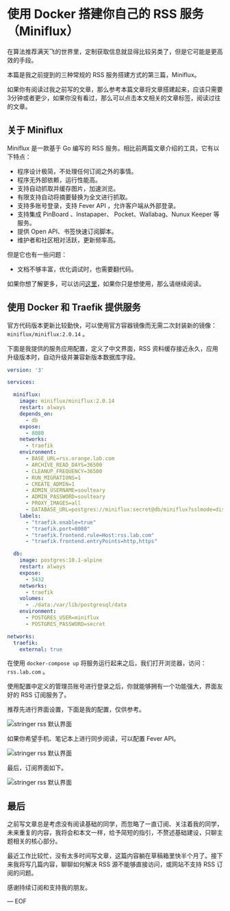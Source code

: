 # 使用 Docker 搭建你自己的 RSS 服务（Miniflux）

在算法推荐满天飞的世界里，定制获取信息就显得比较另类了，但是它可能是更高效的手段。

本篇是我之前提到的三种常规的 RSS 服务搭建方式的第三篇，Miniflux。

如果你有阅读过我之前写的文章，那么参考本篇文章将文章搭建起来，应该只需要3分钟或者更少，如果你没有看过，那么可以点击本文相关的文章标签，阅读过往的文章。

## 关于 Miniflux

Miniflux 是一款基于 Go 编写的 RSS 服务。相比前两篇文章介绍的工具，它有以下特点：

- 程序设计极简，不处理任何订阅之外的事情。
- 程序无外部依赖，运行性能高。
- 支持自动抓取并缓存图片，加速浏览。
- 有限支持自动将摘要替换为全文进行抓取。
- 支持多账号登录，支持 Fever API ，允许客户端从外部登录。
- 支持集成 PinBoard 、Instapaper、 Pocket、Wallabag、Nunux Keeper 等服务。
- 提供 Open API、书签快速订阅脚本。
- 维护者和社区相对活跃，更新频率高。

但是它也有一些问题：

- 文档不够丰富，优化调试时，也需要翻代码。

如果你想了解更多，可以访问[这里](https://github.com/miniflux/miniflux)，如果你只是想使用，那么请继续阅读。

## 使用 Docker 和 Traefik 提供服务

官方代码版本更新比较勤快，可以使用官方容器镜像而无需二次封装新的镜像：`miniflux/miniflux:2.0.14` 。

下面是我提供的服务应用配置，定义了中文界面，RSS 资料缓存接近永久，应用升级版本时，自动升级并兼容新版本数据库字段。

```yaml
version: '3'

services:

  miniflux:
    image: miniflux/miniflux:2.0.14
    restart: always
    depends_on:
      - db
    expose:
      - 8080
    networks:
      - traefik
    environment:
      - BASE_URL=rss.orange.lab.com
      - ARCHIVE_READ_DAYS=36500
      - CLEANUP_FREQUENCY=36500
      - RUN_MIGRATIONS=1
      - CREATE_ADMIN=1
      - ADMIN_USERNAME=soulteary
      - ADMIN_PASSWORD=soulteary
      - PROXY_IMAGES=all
      - DATABASE_URL=postgres://miniflux:secret@db/miniflux?sslmode=disable
    labels:
      - "traefik.enable=true"
      - "traefik.port=8080"
      - "traefik.frontend.rule=Host:rss.lab.com"
      - "traefik.frontend.entryPoints=http,https"

  db:
    image: postgres:10.1-alpine
    restart: always
    expose:
      - 5432
    networks:
      - traefik
    volumes:
      - ./data:/var/lib/postgresql/data
    environment:
      - POSTGRES_USER=miniflux
      - POSTGRES_PASSWORD=secret

networks:
  traefik:
    external: true

```

在使用 `docker-compose up` 将服务运行起来之后，我们打开浏览器，访问：`rss.lab.com` 。

使用配置中定义的管理员账号进行登录之后，你就能够拥有一个功能强大，界面友好的 RSS 订阅服务了。

推荐先进行界面设置，下面是我的配置，仅供参考。

![stringer rss 默认界面](https://attachment.soulteary.com/2019/01/22/miniflux-setting.png)

如果你希望手机、笔记本上进行同步阅读，可以配置 Fever API。

![stringer rss 默认界面](https://attachment.soulteary.com/2019/01/22/fever-api.png)

最后，订阅界面如下。

![stringer rss 默认界面](https://attachment.soulteary.com/2019/01/22/miniflux-ui.png)


## 最后

之前写文章总是考虑没有阅读基础的同学，而忽略了一直订阅、关注着我的同学，未来重复的内容，我将会和本文一样，给予简短的指引，不赘述基础建设，只聊主题相关的核心部分。

最近工作比较忙，没有太多时间写文章，这篇内容躺在草稿箱里快半个月了。接下来我将写几篇内容，聊聊如何解决 RSS 源不能够直接访问，或网站不支持 RSS 订阅的问题。

感谢持续订阅和支持我的朋友。

— EOF
